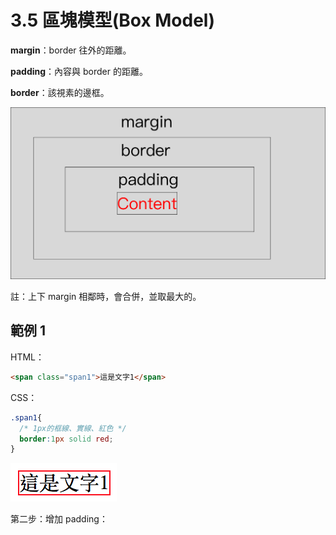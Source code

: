 # 3.5 區塊模型\(Box Model\)

**margin**：border 往外的距離。

**padding**：內容與 border 的距離。

**border**：該視素的邊框。

![](/assets/box_model.png)

註：上下 margin 相鄰時，會合併，並取最大的。

## 範例 1

HTML：

```html
<span class="span1">這是文字1</span>
```

CSS：

```css
.span1{
  /* 1px的框線、實線、紅色 */
  border:1px solid red;
}
```

![](/assets/box_model_example.png)

第二步：增加 padding：



